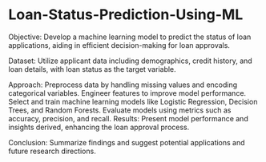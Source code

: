 # Loan-Status-Prediction-Using-ML
Objective: Develop a machine learning model to predict the status of loan applications, aiding in efficient decision-making for loan approvals.

Dataset: Utilize applicant data including demographics, credit history, and loan details, with loan status as the target variable.

Approach:
Preprocess data by handling missing values and encoding categorical variables.
Engineer features to improve model performance.
Select and train machine learning models like Logistic Regression, Decision Trees, and Random Forests.
Evaluate models using metrics such as accuracy, precision, and recall.
Results: Present model performance and insights derived, enhancing the loan approval process.

Conclusion: Summarize findings and suggest potential applications and future research directions.
